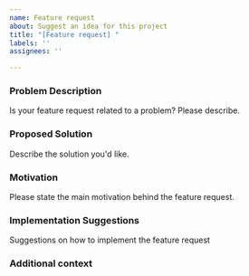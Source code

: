 ```yaml
---
name: Feature request
about: Suggest an idea for this project
title: "[Feature request] "
labels: ''
assignees: ''

---
```


### Problem Description
Is your feature request related to a problem? Please describe.

### Proposed Solution
Describe the solution you'd like.

### Motivation
Please state the main motivation behind the feature request.

### Implementation Suggestions
Suggestions on how to implement the feature request

### Additional context
